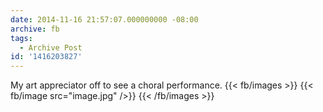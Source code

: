 ```yaml
---
date: 2014-11-16 21:57:07.000000000 -08:00
archive: fb
tags: 
  - Archive Post
id: '1416203827'
---
```


My art appreciator off to see a choral performance.
{{< fb/images >}}
{{< fb/image src="image.jpg" />}}
{{< /fb/images >}}

